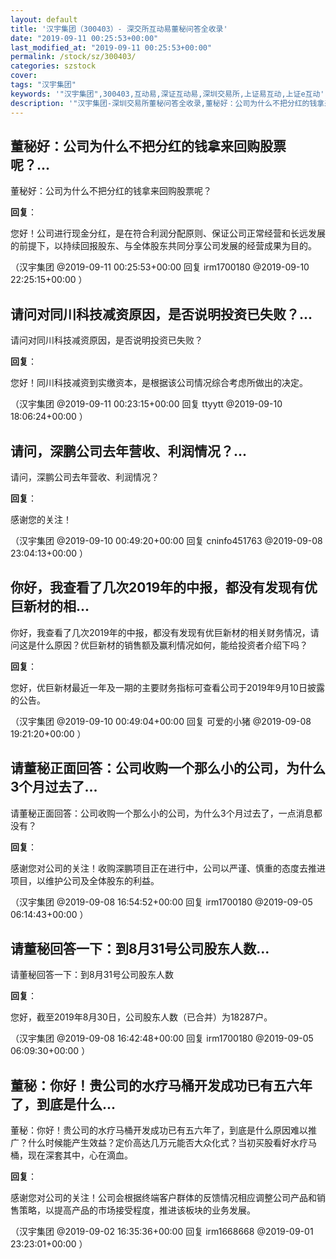```yaml
---
layout: default
title: '汉宇集团（300403）- 深交所互动易董秘问答全收录'
date: "2019-09-11 00:25:53+00:00"
last_modified_at: "2019-09-11 00:25:53+00:00"
permalink: /stock/sz/300403/
categories: szstock
cover: 
tags: "汉宇集团"
keywords: '"汉宇集团",300403,互动易,深证互动易,深圳交易所,上证易互动,上证e互动'
description: '"汉宇集团-深圳交易所董秘问答全收录,董秘好：公司为什么不把分红的钱拿来回购股票呢？"'
---
```


## 董秘好：公司为什么不把分红的钱拿来回购股票呢？...

董秘好：公司为什么不把分红的钱拿来回购股票呢？

**回复**：

您好！公司进行现金分红，是在符合利润分配原则、保证公司正常经营和长远发展的前提下，以持续回报股东、与全体股东共同分享公司发展的经营成果为目的。 

（汉宇集团  @2019-09-11 00:25:53+00:00 回复 irm1700180  @2019-09-10 22:25:15+00:00 ）

## 请问对同川科技减资原因，是否说明投资已失败？...

请问对同川科技减资原因，是否说明投资已失败？

**回复**：

您好！同川科技减资到实缴资本，是根据该公司情况综合考虑所做出的决定。 

（汉宇集团  @2019-09-11 00:23:15+00:00 回复 ttyytt  @2019-09-10 18:06:24+00:00 ）

## 请问，深鹏公司去年营收、利润情况？...

请问，深鹏公司去年营收、利润情况？

**回复**：

感谢您的关注！ 

（汉宇集团  @2019-09-10 00:49:20+00:00 回复 cninfo451763  @2019-09-08 23:04:13+00:00 ）

## 你好，我查看了几次2019年的中报，都没有发现有优巨新材的相...

你好，我查看了几次2019年的中报，都没有发现有优巨新材的相关财务情况，请问这是什么原因？优巨新材的销售额及赢利情况如何，能给投资者介绍下吗？

**回复**：

您好，优巨新材最近一年及一期的主要财务指标可查看公司于2019年9月10日披露的公告。 

（汉宇集团  @2019-09-10 00:49:04+00:00 回复 可爱的小猪  @2019-09-08 19:21:20+00:00 ）

## 请董秘正面回答：公司收购一个那么小的公司，为什么3个月过去了...

请董秘正面回答：公司收购一个那么小的公司，为什么3个月过去了，一点消息都没有？

**回复**：

感谢您对公司的关注！收购深鹏项目正在进行中，公司以严谨、慎重的态度去推进项目，以维护公司及全体股东的利益。 

（汉宇集团  @2019-09-08 16:54:52+00:00 回复 irm1700180  @2019-09-05 06:14:43+00:00 ）

## 请董秘回答一下：到8月31号公司股东人数...

请董秘回答一下：到8月31号公司股东人数

**回复**：

您好，截至2019年8月30日，公司股东人数（已合并）为18287户。 

（汉宇集团  @2019-09-08 16:42:48+00:00 回复 irm1700180  @2019-09-05 06:09:30+00:00 ）

## 董秘：你好！贵公司的水疗马桶开发成功已有五六年了，到底是什么...

董秘：你好！贵公司的水疗马桶开发成功已有五六年了，到底是什么原因难以推广？什么时候能产生效益？定价高达几万元能否大众化式？当初买股看好水疗马桶，现在深套其中，心在滴血。

**回复**：

感谢您对公司的关注！公司会根据终端客户群体的反馈情况相应调整公司产品和销售策略，以提高产品的市场接受程度，推进该板块的业务发展。 

（汉宇集团  @2019-09-02 16:35:36+00:00 回复 irm1668668  @2019-09-01 23:23:01+00:00 ）

